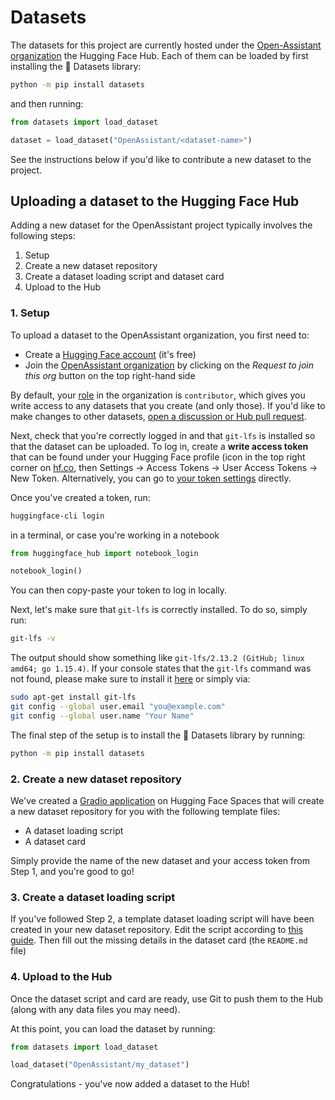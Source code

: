 # Datasets

The datasets for this project are currently hosted under the [Open-Assistant organization](https://huggingface.co/OpenAssistant) the Hugging Face Hub. Each of them can be loaded by first installing the 🤗 Datasets library:

```bash
python -m pip install datasets
```

and then running:

```python
from datasets import load_dataset

dataset = load_dataset("OpenAssistant/<dataset-name>")
```

See the instructions below if you'd like to contribute a new dataset to the project.

## Uploading a dataset to the Hugging Face Hub

Adding a new dataset for the OpenAssistant project typically involves the following steps:

1. Setup
2. Create a new dataset repository
3. Create a dataset loading script and dataset card
4. Upload to the Hub

### 1. Setup

To upload a dataset to the OpenAssistant organization, you first need to:

* Create a [Hugging Face account](https://huggingface.co/join) (it's free)
* Join the [OpenAssistant organization](https://huggingface.co/OpenAssistant) by clicking on the _Request to join this org_ button on the top right-hand side

By default, your [role](https://huggingface.co/docs/hub/organizations-security#access-control-in-organizations) in the organization is `contributor`, which gives you write access to any datasets that you create (and only those). If you'd like to make changes to other datasets, [open a discussion or Hub pull request](https://huggingface.co/docs/hub/repositories-pull-requests-discussions).

Next, check that you're correctly logged in and that `git-lfs` is installed so that the dataset can be uploaded. To log in, create a **write access token** that can be found under your Hugging Face profile (icon in the top right corner on [hf.co](http://hf.co/), then Settings -> Access Tokens -> User Access Tokens -> New Token. Alternatively, you can go to [your token settings](https://huggingface.co/settings/tokens) directly.

Once you've created a token, run:

```bash
huggingface-cli login
```

in a terminal, or case you're working in a notebook

```python
from huggingface_hub import notebook_login

notebook_login()
```

You can then copy-paste your token to log in locally.

Next, let's make sure that `git-lfs` is correctly installed. To do so, simply run:

```bash
git-lfs -v
```

The output should show something like `git-lfs/2.13.2 (GitHub; linux amd64; go 1.15.4)`. If your console states that the `git-lfs` command was not found, please make sure to install it [here](https://git-lfs.github.com/) or simply via:

```bash
sudo apt-get install git-lfs
git config --global user.email "you@example.com"
git config --global user.name "Your Name"
```

The final step of the setup is to install the 🤗 Datasets library by running:

```bash
python -m pip install datasets
```

### 2. Create a new dataset repository

We've created a [Gradio application](https://huggingface.co/spaces/OpenAssistant/dataset-generator) on Hugging Face Spaces that will create a new dataset repository for you with the following template files:

* A dataset loading script
* A dataset card

Simply provide the name of the new dataset and your access token from Step 1, and you're good to go!

### 3. Create a dataset loading script

If you've followed Step 2, a template dataset loading script will have been created in your new dataset repository. Edit the script according to [this guide](https://huggingface.co/docs/datasets/dataset_script). Then fill out the missing details in the dataset card (the `README.md` file)

### 4. Upload to the Hub

Once the dataset script and card are ready, use Git to push them to the Hub (along with any data files you may need).

At this point, you can load the dataset by running:

```python
from datasets import load_dataset

load_dataset("OpenAssistant/my_dataset")
```

Congratulations - you've now added a dataset to the Hub!

